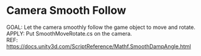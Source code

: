 # **Camera Smooth Follow**
GOAL: Let the camera smoothly follow the game object to move and rotate.<br>
APPLY: Put SmoothMoveRotate.cs on the camera.<br>
REF: https://docs.unity3d.com/ScriptReference/Mathf.SmoothDampAngle.html <br>
